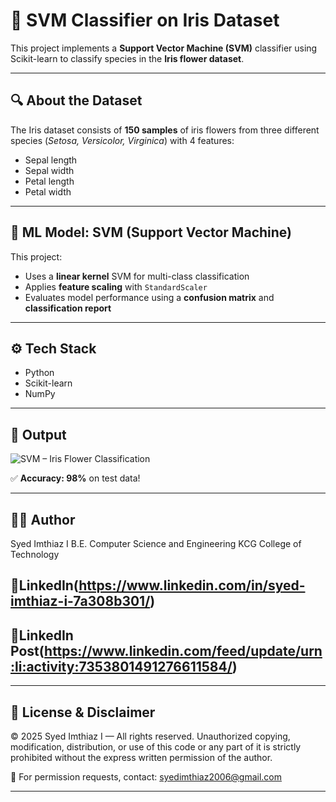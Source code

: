 # 🌸 SVM Classifier on Iris Dataset

This project implements a **Support Vector Machine (SVM)** classifier using Scikit-learn to classify species in the **Iris flower dataset**.

---

## 🔍 About the Dataset

The Iris dataset consists of **150 samples** of iris flowers from three different species (*Setosa, Versicolor, Virginica*) with 4 features:
- Sepal length
- Sepal width
- Petal length
- Petal width

---

## 🧠 ML Model: SVM (Support Vector Machine)

This project:
- Uses a **linear kernel** SVM for multi-class classification
- Applies **feature scaling** with `StandardScaler`
- Evaluates model performance using a **confusion matrix** and **classification report**

---

## ⚙️ Tech Stack
- Python
- Scikit-learn
- NumPy

---
## 📸 Output

![SVM – Iris Flower Classification](https://github.com/Syed-Imthiaz/ml-svm-iris/blob/main/SVM%20%E2%80%93%20Iris%20Flower%20Classification.JPG?raw=true)

✅ **Accuracy: 98%** on test data!

---

## 👨‍💻 Author

Syed Imthiaz I
B.E. Computer Science and Engineering
KCG College of Technology

## 🔗LinkedIn(https://www.linkedin.com/in/syed-imthiaz-i-7a308b301/)
## 🔗LinkedIn Post(https://www.linkedin.com/feed/update/urn:li:activity:7353801491276611584/)

---

## 🚫 License & Disclaimer

© 2025 Syed Imthiaz I — All rights reserved.
Unauthorized copying, modification, distribution, or use of this code or any part of it is strictly prohibited without the express written permission of the author.

📩 For permission requests, contact: syedimthiaz2006@gmail.com

---
